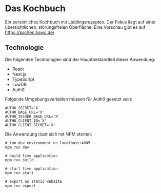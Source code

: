 # Das Kochbuch

Ein persönliches Kochbuch mit Lieblingsrezepten. Der Fokus liegt auf einer übersichtlichen, störungsfreien Oberfläche. Eine Vorschau gibt es auf https://kochen.hawc.de/.

## Technologie

Die folgenden Technologien sind der Hauptbestandteil dieser Anwendung:

- React
- Next.js
- TypeScript
- LowDB
- Auth0

Folgende Umgebungsvariablen müssen für Auth0 gesetzt sein:

```
AUTH0_SECRET='X'
AUTH0_BASE_URL='X'
AUTH0_ISSUER_BASE_URL='X'
AUTH0_CLIENT_ID='X'
AUTH0_CLIENT_SECRET='X'

```

Die Anwendung lässt sich mit NPM starten:

```
# run dev environment on localhost:4005
npm run dev

# build live application
npm run build

# start live application
npm run start

# export as static website
npm run export
```
